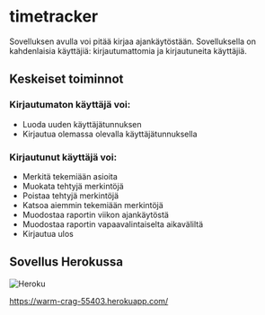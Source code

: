 # timetracker

Sovelluksen avulla voi pitää kirjaa ajankäytöstään. Sovelluksella on kahdenlaisia käyttäjiä: kirjautumattomia ja kirjautuneita käyttäjiä.

## Keskeiset toiminnot

### Kirjautumaton käyttäjä voi:

* Luoda uuden käyttäjätunnuksen
* Kirjautua olemassa olevalla käyttäjätunnuksella

### Kirjautunut käyttäjä voi:

* Merkitä tekemiään asioita
* Muokata tehtyjä merkintöjä
* Poistaa tehtyjä merkintöjä
* Katsoa aiemmin tekemiään merkintöjä
* Muodostaa raportin viikon ajankäytöstä
* Muodostaa raportin vapaavalintaiselta aikaväliltä
* Kirjautua ulos

## Sovellus Herokussa

![Heroku](https://pyheroku-badge.herokuapp.com/?app=warm-crag-55403)

https://warm-crag-55403.herokuapp.com/
